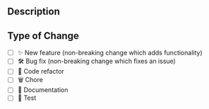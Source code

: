 ## Description

<!--- Describe your changes in detail -->

## Type of Change

<!--- Put an `x` in all the boxes that apply: -->

- [ ] ✨ New feature (non-breaking change which adds functionality)
- [ ] 🛠️ Bug fix (non-breaking change which fixes an issue)
- [ ] 🧹 Code refactor
- [ ] 🗑️ Chore
- [ ] 📝 Documentation
- [ ] 🧪 Test
